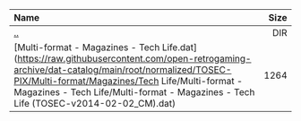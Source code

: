 |Name|Size|
|:---|---:|
|[..](../index.html)|DIR|
|[Multi-format - Magazines - Tech Life.dat](https://raw.githubusercontent.com/open-retrogaming-archive/dat-catalog/main/root/normalized/TOSEC-PIX/Multi-format/Magazines/Tech Life/Multi-format - Magazines - Tech Life/Multi-format - Magazines - Tech Life (TOSEC-v2014-02-02_CM).dat)|1264|
